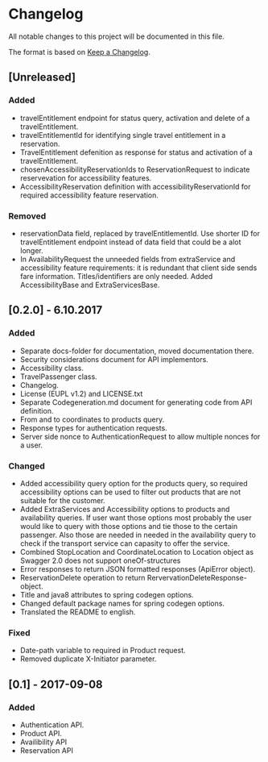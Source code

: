 # Changelog
All notable changes to this project will be documented in this file.

The format is based on [Keep a Changelog](http://keepachangelog.com/en/1.0.0/).

## [Unreleased]
### Added
- travelEntitlement endpoint for status query, activation and delete of a travelEntitlement.
- travelEntitlementId for identifying single travel entitlement in a reservation.
- TravelEntitlement defenition as response for status and activation of a travelEntitlement.
- chosenAccessibilityReservationIds to ReservationRequest to indicate reservevation
  for accessibility features.
- AccessibilityReservation definition with accessibilityReservationId for
  required accessibility feature reservation.

### Removed
- reservationData field, replaced by travelEntitlementId. Use shorter ID for
  travelEntitlement endpoint instead of data field that could be a alot longer.  
- In AvailabilityRequest the unneeded fields from extraService and accessibility feature
  requirements: it is redundant that client side sends fare information. Titles/identifiers
  are only needed. Added AccessibilityBase and ExtraServicesBase.

## [0.2.0] - 6.10.2017
### Added
- Separate docs-folder for documentation, moved documentation there.
- Security considerations document for API implementors.
- Accessibility class.
- TravelPassenger class.
- Changelog.
- License (EUPL v1.2) and LICENSE.txt
- Separate Codegeneration.md document for generating code from API definition. 
- From and to coordinates to products query.
- Response types for authentication requests.
- Server side nonce to AuthenticationRequest to allow multiple nonces for a user. 


### Changed
- Added accessibility query option for the products query, so required accessibility
  options can be used to filter out products that are not suitable for the
  customer.
- Added ExtraServices and Accessibility options to products and availability
  queries. If user want those options most probably the user would like
  to query with those options and tie those to the certain passenger.
  Also those are needed in needed in the availability query to check if
  the transport service can capasity to offer the service.   
- Combined StopLocation and CoordinateLocation to Location object as Swagger 2.0
  does not support oneOf-structures
- Error responses to return JSON formatted responses (ApiError object).
- ReservationDelete operation to return RervervationDeleteResponse-object.
- Title and java8 attributes to spring codegen options.
- Changed default package names for spring codegen options.
- Translated the README to english.

### Fixed
- Date-path variable to required in Product request.
- Removed duplicate X-Initiator parameter.

## [0.1] - 2017-09-08
### Added
- Authentication API.
- Product API.
- Availibility API
- Reservation API
